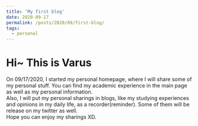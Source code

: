 ```yaml
---
title: 'My first blog'
date: 2020-09-17
permalink: /posts/2020/09/first-blog/
tags:
  - personal
---
```


Hi~ This is Varus
====
On 09/17/2020, I started my personal homepage, where I will share some of my personal stuff. You can find my academic experience in the main page as well as my personal information. <br>
Also, I will put my personal sharings in blogs, like my studying experiences and opinions in my daily life, as a recorder(reminder). Some of them will be release on my twitter as well.<br>
Hope you can enjoy my sharings XD.


